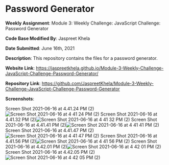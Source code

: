 # Password Generator

**Weekly Assignment**: Module 3: Weekly Challenge: JavaScript Challenge: Password Generator

**Code Base Modified By**: Jaspreet Khela

**Date Submitted**: June 16th, 2021

**Description**: This repository contains the files for a password generator.

**Website Link**: https://jaspreetkhela.github.io/Module-3-Weekly-Challenge-JavaScript-Challenge-Password-Generator/

**Repository Link**: https://github.com/JaspreetKhela/Module-3-Weekly-Challenge-JavaScript-Challenge-Password-Generator

**Screenshots**:

Screen Shot 2021-06-16 at 4.41.24 PM (2)![Screen Shot 2021-06-16 at 4 41 24 PM (2)](https://user-images.githubusercontent.com/80941606/122290735-0c48b180-cec2-11eb-83a8-54af258aa8f9.png)
Screen Shot 2021-06-16 at 4.41.32 PM (2)![Screen Shot 2021-06-16 at 4 41 32 PM (2)](https://user-images.githubusercontent.com/80941606/122290754-0fdc3880-cec2-11eb-8c64-8e8c77002b52.png)
Screen Shot 2021-06-16 at 4.41.41 PM (2)![Screen Shot 2021-06-16 at 4 41 41 PM (2)](https://user-images.githubusercontent.com/80941606/122290779-14a0ec80-cec2-11eb-8f6c-97dc3c1e33e5.png)
Screen Shot 2021-06-16 at 4.41.47 PM (2)![Screen Shot 2021-06-16 at 4 41 47 PM (2)](https://user-images.githubusercontent.com/80941606/122290793-179bdd00-cec2-11eb-8d13-baab7ad5df22.png)
Screen Shot 2021-06-16 at 4.41.56 PM (2)![Screen Shot 2021-06-16 at 4 41 56 PM (2)](https://user-images.githubusercontent.com/80941606/122290807-1a96cd80-cec2-11eb-867f-d667f0686be6.png)
Screen Shot 2021-06-16 at 4.42.01 PM (2)![Screen Shot 2021-06-16 at 4 42 01 PM (2)](https://user-images.githubusercontent.com/80941606/122290815-1cf92780-cec2-11eb-9e85-c76dfdf805fe.png)
Screen Shot 2021-06-16 at 4.42.05 PM (2)![Screen Shot 2021-06-16 at 4 42 05 PM (2)](https://user-images.githubusercontent.com/80941606/122290826-1f5b8180-cec2-11eb-926b-46dbc015296d.png)



